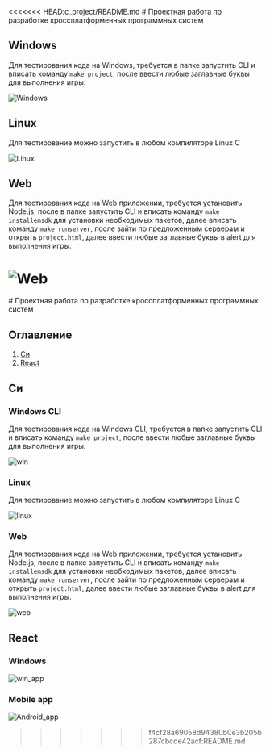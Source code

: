 <<<<<<< HEAD:c_project/README.md
﻿# Проектная работа по разработке кроссплатформенных программных систем
## Windows
Для тестирования кода на Windows, требуется в папке запустить CLI и вписать команду `make project`, после ввести любые заглавные буквы для выполнения игры.

![Windows](https://downloader.disk.yandex.ru/preview/11962860afb487acb29fd0ea02d524ad920f2654d219ed63422ec8b20ca1deff/634ee18b/UH7vacfIgouB8IwX5lQl8NytJOUu6BB5ko0ah_0UBwLYQsWSHsHNPGs-NK5tLrcezNjKrnCwSV1PZxaqD0CJ3g%3D%3D?uid=0&filename=win.png&disposition=inline&hash=&limit=0&content_type=image%2Fpng&owner_uid=0&tknv=v2&size=2048x2048)

## Linux
Для тестирование можно запустить в любом компиляторе Linux C

![Linux](https://downloader.disk.yandex.ru/preview/8b87024f082a7033384de97b043ced718ca995a0bf52fddf5e18c00b334e5feb/634ee4f2/n7Zk9T6E9iBYSk7SFikZMGPyyeL-aOooBxUmAlEOM58Aq_27xJElu-V_t4rJJTo_ZNj0G3PXSliwKf3z1fMx7A%3D%3D?uid=0&filename=linux.png&disposition=inline&hash=&limit=0&content_type=image%2Fpng&owner_uid=0&tknv=v2&size=2048x2048)

## Web
Для тестирования кода на Web приложении, требуется установить Node.js, после в папке запустить CLI и вписать команду `make installemsdk` для установки необходимых пакетов, далее вписать команду `make runserver`, после зайти по предложенным серверам и открыть `project.html`, далее ввести любые заглавные буквы в alert для выполнения игры.

![Web](https://downloader.disk.yandex.ru/preview/f0536ec3ab0ba070adc2513e46467dd3d4ca3cf3a3cf5891912c0d1f814792a7/634ee4c3/wain3wWPh7hlRE48rKiS41QdEMhNuLq3wtfU60q1ClxoP-HOW3X8vxJCDXbizVZZbhQWrZ6Z6FOTcyT3jT8zNQ%3D%3D?uid=0&filename=web.png&disposition=inline&hash=&limit=0&content_type=image%2Fpng&owner_uid=0&tknv=v2&size=2048x2048)
=======
﻿# Проектная работа по разработке кроссплатформенных программных систем
## Оглавление
1. [Си](#Си)
2. [React](#React)

## Си
### Windows CLI
Для тестирования кода на Windows CLI, требуется в папке запустить CLI и вписать команду `make project`, после ввести любые заглавные буквы для выполнения игры.

![win](https://user-images.githubusercontent.com/74838417/197536961-e5f08ecd-e767-411f-bf72-c3a8143975f3.png)



### Linux
Для тестирование можно запустить в любом компиляторе Linux C

![linux](https://user-images.githubusercontent.com/74838417/197536989-bfa83cbe-594e-44bb-bc6b-f618b1991fa2.png)



### Web
Для тестирования кода на Web приложении, требуется установить Node.js, после в папке запустить CLI и вписать команду `make installemsdk` для установки необходимых пакетов, далее вписать команду `make runserver`, после зайти по предложенным серверам и открыть `project.html`, далее ввести любые заглавные буквы в alert для выполнения игры.

![web](https://user-images.githubusercontent.com/74838417/197537006-5b436ddf-f12c-4c0a-bb50-06b2c33f45d7.png)

## React

### Windows

![win_app](https://user-images.githubusercontent.com/74838417/197540277-f7071fdd-0d7a-4f40-ab4e-5b43fc98b13c.png)

### Mobile app

![Android_app](https://user-images.githubusercontent.com/74838417/197540403-16b0afdb-6cbb-4aab-88a1-68b3045910a5.jpg)
>>>>>>> f4cf28a69058d94380b0e3b205b287cbcde42acf:README.md
